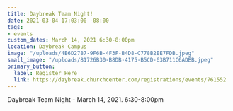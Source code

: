 ```yaml
---
title: Daybreak Team Night!
date: 2021-03-04 17:03:00 -08:00
tags:
- events
custom_dates: March 14, 2021 6:30-8:00pm
location: Daybreak Campus
image: "/uploads/4B6D2787-9F6B-4F3F-B4D8-C778B2EE7FDB.jpeg"
small_image: "/uploads/81726B30-B8DB-4175-B5CD-63B711C6ADEB.jpeg"
primary_button:
  label: Register Here
  link: https://daybreak.churchcenter.com/registrations/events/761552
---
```


Daybreak Team Night - March 14, 2021. 6:30-8:00pm